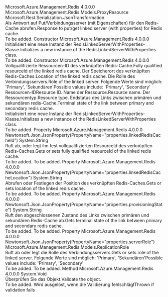 <Type Name="RedisLinkedServerWithProperties" FullName="Microsoft.Azure.Management.Redis.Models.RedisLinkedServerWithProperties">
  <TypeSignature Language="C#" Value="public class RedisLinkedServerWithProperties : Microsoft.Azure.Management.Redis.Models.ProxyResource" />
  <TypeSignature Language="ILAsm" Value=".class public auto ansi beforefieldinit RedisLinkedServerWithProperties extends Microsoft.Azure.Management.Redis.Models.ProxyResource" />
  <TypeSignature Language="DocId" Value="T:Microsoft.Azure.Management.Redis.Models.RedisLinkedServerWithProperties" />
  <TypeSignature Language="VB.NET" Value="Public Class RedisLinkedServerWithProperties&#xA;Inherits ProxyResource" />
  <TypeSignature Language="F#" Value="type RedisLinkedServerWithProperties = class&#xA;    inherit ProxyResource" />
  <AssemblyInfo>
    <AssemblyName>Microsoft.Azure.Management.Redis</AssemblyName>
    <AssemblyVersion>4.0.0.0</AssemblyVersion>
  </AssemblyInfo>
  <Base>
    <BaseTypeName>Microsoft.Azure.Management.Redis.Models.ProxyResource</BaseTypeName>
  </Base>
  <Interfaces />
  <Attributes>
    <Attribute>
      <AttributeName>Microsoft.Rest.Serialization.JsonTransformation</AttributeName>
    </Attribute>
  </Attributes>
  <Docs>
    <summary>
            <span data-ttu-id="dc0e6-101">Als Antwort auf Put/Verbindungsserver (mit Eigenschaften) für den Redis-Cache abrufen.</span><span class="sxs-lookup"><span data-stu-id="dc0e6-101">Response to put/get linked server (with properties) for Redis cache.</span></span>
            </summary>
    <remarks>To be added.</remarks>
  </Docs>
  <Members>
    <Member MemberName=".ctor">
      <MemberSignature Language="C#" Value="public RedisLinkedServerWithProperties ();" />
      <MemberSignature Language="ILAsm" Value=".method public hidebysig specialname rtspecialname instance void .ctor() cil managed" />
      <MemberSignature Language="DocId" Value="M:Microsoft.Azure.Management.Redis.Models.RedisLinkedServerWithProperties.#ctor" />
      <MemberSignature Language="VB.NET" Value="Public Sub New ()" />
      <MemberType>Constructor</MemberType>
      <AssemblyInfo>
        <AssemblyName>Microsoft.Azure.Management.Redis</AssemblyName>
        <AssemblyVersion>4.0.0.0</AssemblyVersion>
      </AssemblyInfo>
      <Parameters />
      <Docs>
        <summary>
            <span data-ttu-id="dc0e6-102">Initialisiert eine neue Instanz der RedisLinkedServerWithProperties-Klasse.</span><span class="sxs-lookup"><span data-stu-id="dc0e6-102">Initializes a new instance of the RedisLinkedServerWithProperties class.</span></span>
            </summary>
        <remarks>To be added.</remarks>
      </Docs>
    </Member>
    <Member MemberName=".ctor">
      <MemberSignature Language="C#" Value="public RedisLinkedServerWithProperties (string linkedRedisCacheId, string linkedRedisCacheLocation, Microsoft.Azure.Management.Redis.Models.ReplicationRole serverRole, string id = null, string name = null, string type = null, string provisioningState = null);" />
      <MemberSignature Language="ILAsm" Value=".method public hidebysig specialname rtspecialname instance void .ctor(string linkedRedisCacheId, string linkedRedisCacheLocation, valuetype Microsoft.Azure.Management.Redis.Models.ReplicationRole serverRole, string id, string name, string type, string provisioningState) cil managed" />
      <MemberSignature Language="DocId" Value="M:Microsoft.Azure.Management.Redis.Models.RedisLinkedServerWithProperties.#ctor(System.String,System.String,Microsoft.Azure.Management.Redis.Models.ReplicationRole,System.String,System.String,System.String,System.String)" />
      <MemberSignature Language="VB.NET" Value="Public Sub New (linkedRedisCacheId As String, linkedRedisCacheLocation As String, serverRole As ReplicationRole, Optional id As String = null, Optional name As String = null, Optional type As String = null, Optional provisioningState As String = null)" />
      <MemberSignature Language="F#" Value="new Microsoft.Azure.Management.Redis.Models.RedisLinkedServerWithProperties : string * string * Microsoft.Azure.Management.Redis.Models.ReplicationRole * string * string * string * string -&gt; Microsoft.Azure.Management.Redis.Models.RedisLinkedServerWithProperties" Usage="new Microsoft.Azure.Management.Redis.Models.RedisLinkedServerWithProperties (linkedRedisCacheId, linkedRedisCacheLocation, serverRole, id, name, type, provisioningState)" />
      <MemberType>Constructor</MemberType>
      <AssemblyInfo>
        <AssemblyName>Microsoft.Azure.Management.Redis</AssemblyName>
        <AssemblyVersion>4.0.0.0</AssemblyVersion>
      </AssemblyInfo>
      <Parameters>
        <Parameter Name="linkedRedisCacheId" Type="System.String" />
        <Parameter Name="linkedRedisCacheLocation" Type="System.String" />
        <Parameter Name="serverRole" Type="Microsoft.Azure.Management.Redis.Models.ReplicationRole" />
        <Parameter Name="id" Type="System.String" />
        <Parameter Name="name" Type="System.String" />
        <Parameter Name="type" Type="System.String" />
        <Parameter Name="provisioningState" Type="System.String" />
      </Parameters>
      <Docs>
        <param name="linkedRedisCacheId"><span data-ttu-id="dc0e6-103">Vollqualifizierte Ressourcen-ID des verknüpften Redis-Cache.</span><span class="sxs-lookup"><span data-stu-id="dc0e6-103">Fully qualified resourceId of the linked redis cache.</span></span></param>
        <param name="linkedRedisCacheLocation"><span data-ttu-id="dc0e6-104">Der Speicherort des verknüpften Redis-Caches.</span><span class="sxs-lookup"><span data-stu-id="dc0e6-104">Location of the linked redis cache.</span></span></param>
        <param name="serverRole"><span data-ttu-id="dc0e6-105">Die Rolle des Verbindungsservers.</span><span class="sxs-lookup"><span data-stu-id="dc0e6-105">Role of the linked server.</span></span> <span data-ttu-id="dc0e6-106">Folgende Werte sind möglich: 'Primary', 'Sekundären'</span><span class="sxs-lookup"><span data-stu-id="dc0e6-106">Possible values include: 'Primary', 'Secondary'</span></span></param>
        <param name="id"><span data-ttu-id="dc0e6-107">Ressourcen-ID</span><span class="sxs-lookup"><span data-stu-id="dc0e6-107">Resource ID.</span></span></param>
        <param name="name"><span data-ttu-id="dc0e6-108">Name der Ressource.</span><span class="sxs-lookup"><span data-stu-id="dc0e6-108">Resource name.</span></span></param>
        <param name="type"><span data-ttu-id="dc0e6-109">Der Ressourcentyp.</span><span class="sxs-lookup"><span data-stu-id="dc0e6-109">Resource type.</span></span></param>
        <param name="provisioningState"><span data-ttu-id="dc0e6-110">Endstatus des Links zwischen primären und sekundären redis-Cache.</span><span class="sxs-lookup"><span data-stu-id="dc0e6-110">Terminal state of the link between primary and secondary redis cache.</span></span></param>
        <summary>
            <span data-ttu-id="dc0e6-111">Initialisiert eine neue Instanz der RedisLinkedServerWithProperties-Klasse.</span><span class="sxs-lookup"><span data-stu-id="dc0e6-111">Initializes a new instance of the RedisLinkedServerWithProperties class.</span></span>
            </summary>
        <remarks>To be added.</remarks>
      </Docs>
    </Member>
    <Member MemberName="LinkedRedisCacheId">
      <MemberSignature Language="C#" Value="public string LinkedRedisCacheId { get; set; }" />
      <MemberSignature Language="ILAsm" Value=".property instance string LinkedRedisCacheId" />
      <MemberSignature Language="DocId" Value="P:Microsoft.Azure.Management.Redis.Models.RedisLinkedServerWithProperties.LinkedRedisCacheId" />
      <MemberSignature Language="VB.NET" Value="Public Property LinkedRedisCacheId As String" />
      <MemberSignature Language="F#" Value="member this.LinkedRedisCacheId : string with get, set" Usage="Microsoft.Azure.Management.Redis.Models.RedisLinkedServerWithProperties.LinkedRedisCacheId" />
      <MemberType>Property</MemberType>
      <AssemblyInfo>
        <AssemblyName>Microsoft.Azure.Management.Redis</AssemblyName>
        <AssemblyVersion>4.0.0.0</AssemblyVersion>
      </AssemblyInfo>
      <Attributes>
        <Attribute>
          <AttributeName>Newtonsoft.Json.JsonProperty(PropertyName="properties.linkedRedisCacheId")</AttributeName>
        </Attribute>
      </Attributes>
      <ReturnValue>
        <ReturnType>System.String</ReturnType>
      </ReturnValue>
      <Docs>
        <summary>
            <span data-ttu-id="dc0e6-112">Ruft ab, oder legt ihn fest vollqualifizierten ResourceId des verknüpften Redis-Caches.</span><span class="sxs-lookup"><span data-stu-id="dc0e6-112">Gets or sets fully qualified resourceId of the linked redis cache.</span></span>
            </summary>
        <value>To be added.</value>
        <remarks>To be added.</remarks>
      </Docs>
    </Member>
    <Member MemberName="LinkedRedisCacheLocation">
      <MemberSignature Language="C#" Value="public string LinkedRedisCacheLocation { get; set; }" />
      <MemberSignature Language="ILAsm" Value=".property instance string LinkedRedisCacheLocation" />
      <MemberSignature Language="DocId" Value="P:Microsoft.Azure.Management.Redis.Models.RedisLinkedServerWithProperties.LinkedRedisCacheLocation" />
      <MemberSignature Language="VB.NET" Value="Public Property LinkedRedisCacheLocation As String" />
      <MemberSignature Language="F#" Value="member this.LinkedRedisCacheLocation : string with get, set" Usage="Microsoft.Azure.Management.Redis.Models.RedisLinkedServerWithProperties.LinkedRedisCacheLocation" />
      <MemberType>Property</MemberType>
      <AssemblyInfo>
        <AssemblyName>Microsoft.Azure.Management.Redis</AssemblyName>
        <AssemblyVersion>4.0.0.0</AssemblyVersion>
      </AssemblyInfo>
      <Attributes>
        <Attribute>
          <AttributeName>Newtonsoft.Json.JsonProperty(PropertyName="properties.linkedRedisCacheLocation")</AttributeName>
        </Attribute>
      </Attributes>
      <ReturnValue>
        <ReturnType>System.String</ReturnType>
      </ReturnValue>
      <Docs>
        <summary>
            <span data-ttu-id="dc0e6-113">Abrufen oder Festlegen der Position des verknüpften Redis-Caches.</span><span class="sxs-lookup"><span data-stu-id="dc0e6-113">Gets or sets location of the linked redis cache.</span></span>
            </summary>
        <value>To be added.</value>
        <remarks>To be added.</remarks>
      </Docs>
    </Member>
    <Member MemberName="ProvisioningState">
      <MemberSignature Language="C#" Value="public string ProvisioningState { get; }" />
      <MemberSignature Language="ILAsm" Value=".property instance string ProvisioningState" />
      <MemberSignature Language="DocId" Value="P:Microsoft.Azure.Management.Redis.Models.RedisLinkedServerWithProperties.ProvisioningState" />
      <MemberSignature Language="VB.NET" Value="Public ReadOnly Property ProvisioningState As String" />
      <MemberSignature Language="F#" Value="member this.ProvisioningState : string" Usage="Microsoft.Azure.Management.Redis.Models.RedisLinkedServerWithProperties.ProvisioningState" />
      <MemberType>Property</MemberType>
      <AssemblyInfo>
        <AssemblyName>Microsoft.Azure.Management.Redis</AssemblyName>
        <AssemblyVersion>4.0.0.0</AssemblyVersion>
      </AssemblyInfo>
      <Attributes>
        <Attribute>
          <AttributeName>Newtonsoft.Json.JsonProperty(PropertyName="properties.provisioningState")</AttributeName>
        </Attribute>
      </Attributes>
      <ReturnValue>
        <ReturnType>System.String</ReturnType>
      </ReturnValue>
      <Docs>
        <summary>
            <span data-ttu-id="dc0e6-114">Ruft den abgeschlossenen Zustand des Links zwischen primären und sekundären Redis-Cache ab.</span><span class="sxs-lookup"><span data-stu-id="dc0e6-114">Gets terminal state of the link between primary and secondary redis cache.</span></span>
            </summary>
        <value>To be added.</value>
        <remarks>To be added.</remarks>
      </Docs>
    </Member>
    <Member MemberName="ServerRole">
      <MemberSignature Language="C#" Value="public Microsoft.Azure.Management.Redis.Models.ReplicationRole ServerRole { get; set; }" />
      <MemberSignature Language="ILAsm" Value=".property instance valuetype Microsoft.Azure.Management.Redis.Models.ReplicationRole ServerRole" />
      <MemberSignature Language="DocId" Value="P:Microsoft.Azure.Management.Redis.Models.RedisLinkedServerWithProperties.ServerRole" />
      <MemberSignature Language="VB.NET" Value="Public Property ServerRole As ReplicationRole" />
      <MemberSignature Language="F#" Value="member this.ServerRole : Microsoft.Azure.Management.Redis.Models.ReplicationRole with get, set" Usage="Microsoft.Azure.Management.Redis.Models.RedisLinkedServerWithProperties.ServerRole" />
      <MemberType>Property</MemberType>
      <AssemblyInfo>
        <AssemblyName>Microsoft.Azure.Management.Redis</AssemblyName>
        <AssemblyVersion>4.0.0.0</AssemblyVersion>
      </AssemblyInfo>
      <Attributes>
        <Attribute>
          <AttributeName>Newtonsoft.Json.JsonProperty(PropertyName="properties.serverRole")</AttributeName>
        </Attribute>
      </Attributes>
      <ReturnValue>
        <ReturnType>Microsoft.Azure.Management.Redis.Models.ReplicationRole</ReturnType>
      </ReturnValue>
      <Docs>
        <summary>
            <span data-ttu-id="dc0e6-115">Ruft ab oder legt die Rolle des Verbindungsservers.</span><span class="sxs-lookup"><span data-stu-id="dc0e6-115">Gets or sets role of the linked server.</span></span> <span data-ttu-id="dc0e6-116">Folgende Werte sind möglich: 'Primary', 'Sekundären'</span><span class="sxs-lookup"><span data-stu-id="dc0e6-116">Possible values include: 'Primary', 'Secondary'</span></span>
            </summary>
        <value>To be added.</value>
        <remarks>To be added.</remarks>
      </Docs>
    </Member>
    <Member MemberName="Validate">
      <MemberSignature Language="C#" Value="public virtual void Validate ();" />
      <MemberSignature Language="ILAsm" Value=".method public hidebysig newslot virtual instance void Validate() cil managed" />
      <MemberSignature Language="DocId" Value="M:Microsoft.Azure.Management.Redis.Models.RedisLinkedServerWithProperties.Validate" />
      <MemberSignature Language="VB.NET" Value="Public Overridable Sub Validate ()" />
      <MemberSignature Language="F#" Value="abstract member Validate : unit -&gt; unit&#xA;override this.Validate : unit -&gt; unit" Usage="redisLinkedServerWithProperties.Validate " />
      <MemberType>Method</MemberType>
      <AssemblyInfo>
        <AssemblyName>Microsoft.Azure.Management.Redis</AssemblyName>
        <AssemblyVersion>4.0.0.0</AssemblyVersion>
      </AssemblyInfo>
      <ReturnValue>
        <ReturnType>System.Void</ReturnType>
      </ReturnValue>
      <Parameters />
      <Docs>
        <summary>
            <span data-ttu-id="dc0e6-117">Überprüfen Sie das Objekt.</span><span class="sxs-lookup"><span data-stu-id="dc0e6-117">Validate the object.</span></span>
            </summary>
        <remarks>To be added.</remarks>
        <exception cref="T:Microsoft.Rest.ValidationException">
            <span data-ttu-id="dc0e6-118">Wird ausgelöst, wenn die Validierung fehlschlägt</span><span class="sxs-lookup"><span data-stu-id="dc0e6-118">Thrown if validation fails</span></span>
            </exception>
      </Docs>
    </Member>
  </Members>
</Type>